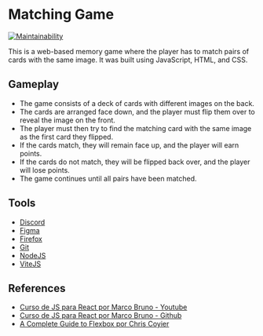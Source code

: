 # Matching Game
[![Maintainability](https://api.codeclimate.com/v1/badges/cd4a57f7013607ee12cf/maintainability)](https://codeclimate.com/github/sswellington/matching-game/maintainability)

This is a web-based memory game where the player has to match pairs of cards with the same image. It was built using JavaScript, HTML, and CSS.

## Gameplay
* The game consists of a deck of cards with different images on the back.
* The cards are arranged face down, and the player must flip them over to reveal the image on the front.
* The player must then try to find the matching card with the same image as the first card they flipped.
* If the cards match, they will remain face up, and the player will earn points.
* If the cards do not match, they will be flipped back over, and the player will lose points.
* The game continues until all pairs have been matched.

## Tools
* [Discord](https://discord.com/invite/FP5UaAG)
* [Figma](https://www.figma.com/file/k8GPJJNlqcjXvnF6Nmk2XL/Matching-game?node-id=1%3A129)
* [Firefox](https://www.mozilla.org/pt-BR/firefox/new/)
* [Git](https://git-scm.com/downloads)
* [NodeJS](https://nodejs.org/en)
* [ViteJS](https://vitejs.dev)

## References
* [Curso de JS para React por Marco Bruno - Youtube](https://www.youtube.com/watch?v=Ajt9A-pNckI&list=PLirko8T4cEmzWZVn_ZKQbfDOuCnSZJ4va&index=1)
* [Curso de JS para React por Marco Bruno - Github](https://github.com/marcobrunodev/curso-javascript-para-react)
* [ A Complete Guide to Flexbox por Chris Coyier](https://css-tricks.com/snippets/css/a-guide-to-flexbox/)
